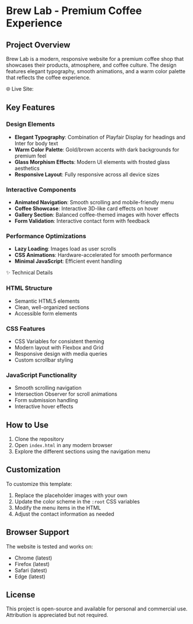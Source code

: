 # Brew Lab - Premium Coffee Experience

## Project Overview
Brew Lab is a modern, responsive website for a premium coffee shop that showcases their products, atmosphere, and coffee culture. The design features elegant typography, smooth animations, and a warm color palette that reflects the coffee experience.

🌐 Live Site:

## Key Features

### Design Elements
- **Elegant Typography**: Combination of Playfair Display for headings and Inter for body text
- **Warm Color Palette**: Gold/brown accents with dark backgrounds for premium feel
- **Glass Morphism Effects**: Modern UI elements with frosted glass aesthetics
- **Responsive Layout**: Fully responsive across all device sizes

### Interactive Components
- **Animated Navigation**: Smooth scrolling and mobile-friendly menu
- **Coffee Showcase**: Interactive 3D-like card effects on hover
- **Gallery Section**: Balanced coffee-themed images with hover effects
- **Form Validation**: Interactive contact form with feedback

### Performance Optimizations
- **Lazy Loading**: Images load as user scrolls
- **CSS Animations**: Hardware-accelerated for smooth performance
- **Minimal JavaScript**: Efficient event handling

 ✨ Technical Details

### HTML Structure
- Semantic HTML5 elements
- Clean, well-organized sections
- Accessible form elements

### CSS Features
- CSS Variables for consistent theming
- Modern layout with Flexbox and Grid
- Responsive design with media queries
- Custom scrollbar styling

### JavaScript Functionality
- Smooth scrolling navigation
- Intersection Observer for scroll animations
- Form submission handling
- Interactive hover effects

## How to Use
1. Clone the repository
2. Open `index.html` in any modern browser
3. Explore the different sections using the navigation menu

## Customization
To customize this template:
1. Replace the placeholder images with your own
2. Update the color scheme in the `:root` CSS variables
3. Modify the menu items in the HTML
4. Adjust the contact information as needed

## Browser Support
The website is tested and works on:
- Chrome (latest)
- Firefox (latest)
- Safari (latest)
- Edge (latest)

## License
This project is open-source and available for personal and commercial use. Attribution is appreciated but not required.
